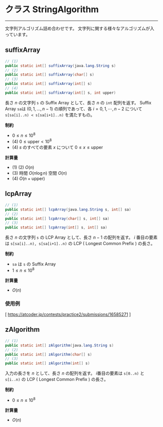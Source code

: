# クラス StringAlgorithm
- - -

文字列アルゴリズム詰め合わせです。
文字列に関する様々なアルゴリズムが入っています。

## suffixArray

```Java
// (1)
public static int[] suffixArray(java.lang.String s)
// (2)
public static int[] suffixArray(char[] s)
// (3)
public static int[] suffixArray(int[] s)
// (4)
public static int[] suffixArray(int[] s, int upper)
```

長さ $n$ の文字列 `s` の Suffix Array として、長さ $n$ の `int` 配列を返す。 
Suffix Array `sa`は $(0,1,\ldots ,n-1)$ の順列であって、各 $i=0,1,\cdots , n-2$ について `s[sa[i]..n) < s[sa[i+1]..n)` を満たすもの。

**制約**
* $0\le n\le 10^8$
* (4) $0\le \mathrm{upper}<10^8$
* (4) $s$ のすべての要素 $x$ について $0\le x\le \mathrm{upper}$

**計算量**
* (1) (2) $O(n)$
* (3) 時間 $O(n\log n)$ 空間 $O(n)$
* (4) $O(n+\mathrm{upper})$

## lcpArray

```Java
// (1)
public static int[] lcpArray(java.lang.String s, int[] sa)
// (2)
public static int[] lcpArray(char[] s, int[] sa)
// (3)
public static int[] lcpArray(int[] s, int[] sa)
```

長さ $n$ の文字列 `s` の LCP Array として、長さ $n-1$ の配列を返す。
$i$ 番目の要素は `s[sa[i]..n), s[sa[i+1]..n)` の LCP ( Longest Common Prefix ) の長さ。

**制約**
* `sa` は `s` の Suffix Array
* $1 \le n \le 10^8$

**計算量**
* $O(n)$

### 使用例
[ https://atcoder.jp/contests/practice2/submissions/16585271 ]

## zAlgorithm

```Java
// (1)
public static int[] zAlgorithm(java.lang.String s)
// (2)
public static int[] zAlgorithm(char[] s)
// (3)
public static int[] zAlgorithm(int[] s)
```

入力の長さを $n$ として、長さ $n$ の配列を返す。
$i$番目の要素は `s[0..n)` と `s[i..n)` の LCP ( Longest Common Prefix ) の長さ。

**制約**
* $0\le n\le 10^8$

**計算量**
* $O(n)$
